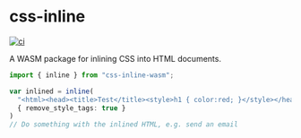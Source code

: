 # css-inline

[![ci](https://github.com/Stranger6667/css-inline/workflows/ci/badge.svg)](https://github.com/Stranger6667/css-inline/actions)

A WASM package for inlining CSS into HTML documents.

```typescript
import { inline } from "css-inline-wasm";

var inlined = inline(
  "<html><head><title>Test</title><style>h1 { color:red; }</style></head><body><h1>Test</h1></body></html>",
  { remove_style_tags: true }
)
// Do something with the inlined HTML, e.g. send an email
```
